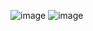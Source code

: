 ![image](https://user-images.githubusercontent.com/77582858/197057074-6d6633b5-da54-47d7-9267-cb795a38fae5.png)
![image](https://user-images.githubusercontent.com/77582858/197057362-ca79c04f-2239-49f0-b48e-6cf4cf55b2a4.png)
